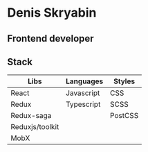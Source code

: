 # Denis Skryabin


## Frontend developer


## Stack

| Libs            | Languages  | Styles  |
|-----------------|------------|---------|
| React           | Javascript | CSS     |
| Redux           | Typescript | SCSS    |
| Redux-saga      |            | PostCSS |
| Reduxjs/toolkit |            |         |
| MobX            |            |         |
